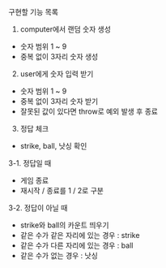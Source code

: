 구현할 기능 목록
1. computer에서 랜덤 숫자 생성
* 숫자 범위 1 ~ 9
* 중복 없이 3자리 숫자 생성

2. user에게 숫자 입력 받기
* 숫자 범위 1 ~ 9
* 중복 없이 3자리 숫자 받기
* 잘못된 값이 있다면 throw로 예외 발생 후 종료

3. 정답 체크
* strike, ball, 낫싱 확인

3-1. 정답일 때
* 게임 종료
* 재시작 / 종료를 1 / 2로 구분

3-2. 정답이 아닐 때
* strike와 ball의 카운트 띄우기
* 같은 수가 같은 자리에 있는 경우 : strike
* 같은 수가 다른 자리에 있는 경우 : ball
* 같은 수가 없는 경우 : 낫싱